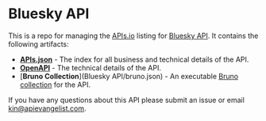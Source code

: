 # Bluesky API
This is a repo for managing the [APIs.io](https://apis.io) listing for [Bluesky API](https://docs.bsky.app/). It contains the following artifacts:

- [**APIs.json**](apis.yml) - The index for all business and technical details of the API.
- [**OpenAPI**](properties/bluesky-openapi.yml) - The technical details of the API.
- [**Bruno Collection**](Bluesky API/bruno.json) - An executable [Bruno collection](https://bit.ly/4fpe6FO) for the API.

If you have any questions about this API please submit an issue or email kin@apievangelist.com.